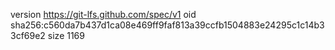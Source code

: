 version https://git-lfs.github.com/spec/v1
oid sha256:c560da7b437d1ca08e469ff9faf813a39ccfb1504883e24295c1c14b33cf69e2
size 1169
